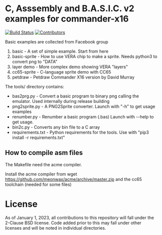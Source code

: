 # C, Asssembly and B.A.S.I.C. v2 examples for commander-x16

[![Build Status](https://github.com/commanderx16/x16-demo/actions/workflows/build.yml/badge.svg)](https://github.com/commanderx16/x16-demo/actions/workflows/build.yml)
[![Contributors](https://img.shields.io/github/contributors/commanderx16/x16-demo.svg)](https://github.com/commanderx16/x16-demo/graphs/contributors)

Basic examples are collected from Facebook group

1. basic - A set of simple example. Start from here
2. basic-sprite - How to use VERA chip to make a sprite. Needs python3 to convert png to "DATA"
3. layer demo - More complex demo showing VERA "layers"
4. cc65-sprite - C-language sprite demo with CC65
5. petdraw - Petdraw Commander X16 version by David Murray

The tools/ directory contains:

+ bas2prg.py - Convert a basic program to binary png calling the emulator. Used internally during release building
+ png2sprite.py - A PNG2Sprite converter. Launch with "-h" to get usage examples
+ renumber.py - Renumber a basic program (.bas) Launch with --help to get usage.
+ bin2c.py - Converts any bin file to a C array
+ requirements.txt - Python requirements for the tools. Use with "pip3 install -r requirements.txt"


## How to compile asm files
The Makefile need the acme compiler.

Install the acme compiler from 
wget https://github.com/meonwax/acme/archive/master.zip
and the cc65 toolchain (needed for some files)

# License

As of January 1, 2023, all contributions to this repository will fall under the 2-Clause BSD license. Code added prior to this may fall under other licenses and will be noted in individual directories.
